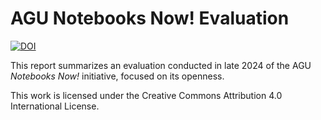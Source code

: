 # AGU Notebooks Now! Evaluation

[![DOI](https://zenodo.org/badge/DOI/10.5281/zenodo.15061830.svg)](https://doi.org/10.5281/zenodo.15061830)

This report summarizes an evaluation conducted in late 2024 of the AGU _Notebooks Now!_ initiative, focused on its openness.

This work is licensed under the Creative Commons Attribution 4.0 International License.

